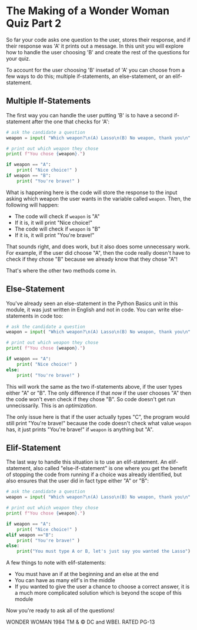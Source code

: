 # The Making of a Wonder Woman Quiz Part 2
 
So far your code asks one question to the user, stores their response, and if their response was 'A' it prints out a message. In this unit you will explore how to handle the user choosing 'B' and create the rest of the questions for your quiz.

To account for the user choosing 'B' insetad of 'A' you can choose from a few ways to do this; multiple if-statements, an else-statement, or an elif-statement.

## Multiple If-Statements

The first way you can handle the user putting 'B' is to have a second if-statement after the one that checks for 'A':
```python
# ask the candidate a question
weapon = input( "Which weapon?\n(A) Lasso\n(B) No weapon, thank you\n" )

# print out which weapon they chose
print( f"You chose {weapon}.")

if weapon == "A":
    print( "Nice choice!" )
if weapon == "B":
    print( "You're brave!" )
```

What is happening here is the code will store the response to the input asking which weapon the user wants in the variable called `weapon`. Then, the following will happen:
- The code will check if `weapon` is "A"
- If it is, it will print "Nice choice!"
- The code will check if `weapon` is "B" 
- If it is, it will print "You're brave!"

That sounds right, and does work, but it also does some unnecessary work. For example, if the user did choose "A", then the code really doesn't have to check if they chose "B" because we already know that they chose "A"! 

That's where the other two methods come in. 

## Else-Statement

You've already seen an else-statement in the Python Basics unit in this module, it was just written in English and not in code. You can write else-statements in code too:

```python
# ask the candidate a question
weapon = input( "Which weapon?\n(A) Lasso\n(B) No weapon, thank you\n" )

# print out which weapon they chose
print( f"You chose {weapon}.")

if weapon == "A":
    print( "Nice choice!" )
else:
    print( "You're brave!" )
```

This will work the same as the two if-statements above, if the user types either "A" or "B". The only difference if that *now* if the user chooses "A" then the code won't even check if they chose "B". So code doesn't get run unnecissarily. This is an *optimization*. 

The only issue here is that if the user actually types "C", the program would still print "You're brave!" because the code doesn't check what value `weapon` has, it just prints "You're brave!" if `weapon` is anything but "A". 

## Elif-Statement

The last way to handle this situation is to use an elif-statement. An elif-statement, also called "else-if-statement" is one where you get the benefit of stopping the code from running if a choice was already identified, but also ensures that the user did in fact type either "A" or "B":

```python
# ask the candidate a question
weapon = input( "Which weapon?\n(A) Lasso\n(B) No weapon, thank you\n" )

# print out which weapon they chose
print( f"You chose {weapon}.")

if weapon == "A":
    print( "Nice choice!" )
elif weapon =="B":
    print( "You're brave!" )
else:
    print("You must type A or B, let's just say you wanted the Lasso")
```

A few things to note with elif-statements:
- You must have an if at the beginning and an else at the end
- You can have as many elif's in the middle
- If you wanted to give the user a chance to choose a correct answer, it is a much more complicated solution which is beyond the scope of this module

Now you're ready to ask all of the questions!

WONDER WOMAN 1984 TM & © DC and WBEI. RATED PG-13